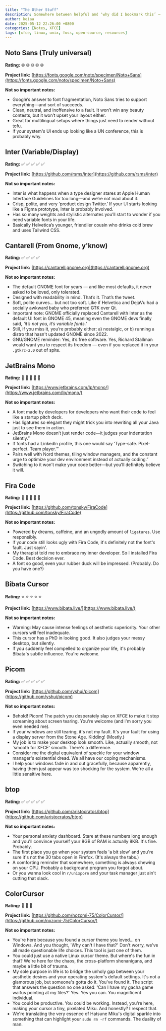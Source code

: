 ```yaml
---
title: "The Other Stuff"
description: Somewhere between helpful and ‘why did I bookmark this’ — a list of desktop resources.
author: keiaa
date: 2025-05-12 22:26:00 +0800
categories: [Notes, XFCE]
tags: [xfce, linux, unix, foss, open-source, resources]
---
```


## Noto Sans (Truly universal)

**Rating:** 🌐 🌐 🌐 🌐 🌐

**Project link:** [https://fonts.google.com/noto/specimen/Noto+Sans](https://fonts.google.com/noto/specimen/Noto+Sans)

**Not so important notes:**

- Google’s answer to font fragmentation, Noto Sans tries to support everything—and sort of succeeds.
- Clean, neutral, and inoffensive to a fault. It won’t win any beauty contests, but it won’t upset your layout either.
- Great for multilingual setups where things just need to render without tofu.
- If your system's UI ends up looking like a UN conference, this is probably why.

## Inter (Variable/Display)

**Rating:** ✅ ✅ ✅ ✅ ✅ 

**Project link:** [https://github.com/rsms/inter](https://github.com/rsms/inter)

**Not so important notes:**

- Inter is what happens when a type designer stares at Apple Human Interface Guidelines for too long—and we’re not mad about it.
- Crisp, polite, and very ‘product design Twitter.’ If your UI starts looking like a Figma prototype, Inter is probably involved.
- Has so many weights and stylistic alternates you’ll start to wonder if you need variable fonts in your life.
- Basically Helvetica’s younger, friendlier cousin who drinks cold brew and uses Tailwind CSS.

## Cantarell (From Gnome, y'know)

**Rating:** ✅ ✅ ✅ ✅

**Project link:** [https://cantarell.gnome.org](https://cantarell.gnome.org)

**Not so important notes:**

- The default GNOME font for years — and like most defaults, it never asked to be loved, only tolerated.
- Designed with readability in mind. That’s it. That’s the tweet.
- Soft, polite curves... but not too soft. Like if Helvetica and DejaVu had a socially awkward baby who preferred GTK over Qt.
- Important note: GNOME officially replaced Cantarell with Inter as the default UI font in GNOME 45, meaning even the GNOME devs finally said, *‘it’s not you, it’s variable fonts.’*
- Still, if you miss it, you’re probably either: a) nostalgic, or b) running a distro that hasn't updated GNOME since 2022.
- GNU/GNOME reminder: Yes, it’s free software. Yes, Richard Stallman would want you to respect its freedom — even if you replaced it in your `.gtkrc-2.0` out of spite.

## JetBrains Mono

**Rating:** 🚀 🚀 🚀 🚀 🚀

**Project link:** [https://www.jetbrains.com/lp/mono/](https://www.jetbrains.com/lp/mono/)

**Not so important notes:**

- A font made by developers for developers who want their code to feel like a startup pitch deck.
- Has ligatures so elegant they might trick you into rewriting all your Java just to see them in action.
- JetBrains Mono doesn’t just render code—it judges your indentation silently.”
- If fonts had a LinkedIn profile, this one would say ‘Type-safe. Pixel-perfect. Team player.’”
- Pairs well with Nord themes, tiling window managers, and the constant urge to optimize your dev environment instead of actually coding.”
- Switching to it won’t make your code better—but you’ll definitely believe it will.

## Fira Code

**Rating:** 🚀 🚀 🚀 🚀 🚀

**Project link:** [https://github.com/tonsky/FiraCode](https://github.com/tonsky/FiraCode)

**Not so important notes:**

- Powered by dreams, caffeine, and an ungodly amount of `ligatures`. Use responsibly.
- If your code still looks ugly with Fira Code, it's definitely not the font's fault. Just sayin'.
- My therapist told me to embrace my inner developer. So I installed Fira Code. Best decision ever.
- A font so good, even your rubber duck will be impressed. (Probably. Do you have one?)

## Bibata Cursor

**Rating:** ⭐ ⭐ ⭐ ⭐ ⭐

**Project link:** [https://www.bibata.live/](https://www.bibata.live/)

**Not so important notes:**

- Warning: May cause intense feelings of aesthetic superiority. Your other cursors will feel inadequate.
- This cursor has a PhD in looking good. It also judges your messy desktop, but silently.
- If you suddenly feel compelled to organize your life, it's probably Bibata's subtle influence. You're welcome.

## Picom

**Rating:** ✅ ✅ ✅ ✅ ✅ 

**Project link:** [https://github.com/yshui/picom](https://github.com/yshui/picom)

**Not so important notes:**

- Behold! Picom! The patch you desperately slap on XFCE to make it stop screaming about screen tearing. You're welcome (and I'm sorry you even needed me).
- If your windows are still tearing, it's not my fault. It's your fault for using a display server from the Stone Age. Kidding! (Mostly.)
- My job is to make your desktop look smooth. Like, actually smooth, not 'smooth for XFCE' smooth. There's a difference.
- Consider me the digital equivalent of spackle for your window manager's existential dread. We all have our coping mechanisms.
- I help your windows fade in and out gracefully, because apparently, having them just appear was too shocking for the system. We're all a little sensitive here.

## btop

**Rating:** ✅ ✅ ✅ ✅ ✅

**Project link:** [https://github.com/aristocratos/btop](https://github.com/aristocratos/btop)

**Not so important notes:**

- Your personal anxiety dashboard. Stare at these numbers long enough and you'll convince yourself your 8GB of RAM is actually 8KB. It's fine. Probably.
- The first place you go when your system feels 'a bit slow' and you're sure it's not the 30 tabs open in Firefox. (It's always the tabs.)
- A comforting reminder that somewhere, something is always chewing on your CPU. Probably a background program you forgot about.
- Or you wanna look cool in `r/unixporn` and your task manager just ain't cutting that slack.

## ColorCursor

**Rating:** 🤪 🤪 🤪

**Project link:** [https://github.com/nozomi-75/ColorCursor/](https://github.com/nozomi-75/ColorCursor/)

**Not so important notes:**

- You're here because you found a cursor theme you loved... on Windows. And you thought, 'Why can't I have that?' Don't worry, we've all made questionable life choices. This tool is just one of them.
- You could just use a native Linux cursor theme. But where's the fun in that? We're here for the chaos, the cross-platform shenanigans, and maybe a little bit of trauma.
- My sole purpose in life is to bridge the unholy gap between your aesthetic desires and your operating system's default settings. It's not a glamorous job, but someone's gotta do it.
You've found it. The script that answers the question no one asked: 'Can I have my gacha game waifus pointing at my files?' Yes. Yes you can. You magnificent individual.
- You could be productive. You could be working. Instead, you're here, making your cursor a tiny, pixelated Miku. And honestly? I respect that.
- We're translating the very essence of Hatsune Miku's digital sparkle into something that can highlight your `sudo rm -rf` commands. The duality of man.